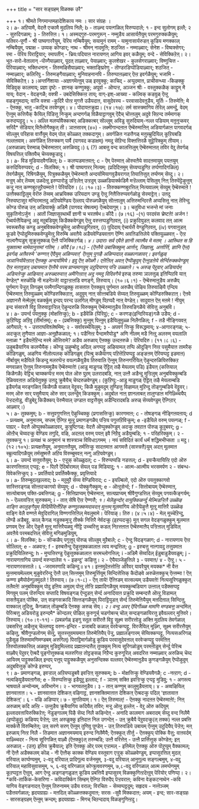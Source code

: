 +++
title = "सार सङ्ग्रहम् विळक्क उरै"

+++
१। श्रीमते निगमान्तमहादेशिकाय नमः । सार संग्रहः ।  
२। a- अऱियामै, वेदत्तै एऱ्कामै मुदलिय निलै; b - ताऴ्न्द पयऩ्गळिल् विरुप्पदाले; १ - इन्द सुलोगम् इल्लै; २ - सुरुदिगळाम्; ३ - तिरुत्तिऩ। १। अस्मद्गुरु-परमगुरून् - नम्मुडैय आसार्यऩैयुम् परमगुरुक्कळैयुम्; यतिवर-पूर्णौ - श्री पाष्यगाररैयुम्, पॆरिय नम्बियैयुम्; सयामुनं रामम् - यामुनासार्यरुडऩ् कूडिय मणक्काल् नम्बियैयुम्, पद्माक्ष - उय्यक् कॊण्डार्; नाथ - श्रीमन् नादमुऩि; शठजित - नम्माऴ्वार्; सेनेश - विष्वक्सेगर्; रमा - पॆरिय पिराट्टियार्; रमापतीन् - च्रिय:पदियाऩ नारायणऩ् आगिय इवर् कळैयुम्; वन्दे - सेविक्किऱेऩ्। २। भूत-सरो-वेतालान् -पॊय्गैयाऴ्वार्, पूदत् ताऴ्वार्, पेयाऴ्वार्; कुलशेखर - कुलसेगराऴ्वार्; विष्णुचित्त - पॆरियाऴ्वार्; भक्तिधनान् - तिरुमऴिसैयाऴ्वार्; भक्ताङ्घ्रिरेणु - तॊण्डरडिप्पॊडियाऴ्वार्; शठजित् - नम्माऴ्वार्; कलिरिपु - तिरुमङ्गैयाऴ्वार्; मुनिवाहनानपि - तिरुप्पाऩऴ्वार् ऎऩ्ऱ इवर्गळैयुम्; भजामि - सेविक्किऱेऩ्। ३।अन्तर्निशायाः -अज्ञागमॆऩ्ऩुम् उळ् इरवुक्कु; काचिद् - अऱ्पुदमाऩ, प्राचीसन्ध्या -किऴक्कु विडिवुक् कालमाय्; प्रज्ञा दृष्टेः - ज्ञानक् कण्णुक्कु; अपूर्वा - ऒप्पऱ्ऱ, अञ्जन श्रीः - वस्तुक्कळैक् काट्टुम् मै याय्; वेदान् - वेदङ्गळै; वक्त्री - उबदेसिक्किऩ्ऱ ताय्; वाग्-इश्-आख्या - कल्विक् कडवुळ् ऎऩ्ऱु वऴङ्गुमदाय्; वाजि वक्त्रा -कुदिरै पोऩ्ऱ मुगत्तै उडैयदाऩ, वासुदेवस्य - परवासादेवऩुडैय, मूर्तिः - तिरुमेऩि; मे - ऎऩक्कु, भातु -काट्चि तरवेण्डुम्। ४। पोदायऩक्रुह्य। (१४।१७): तर्म सास्त्रमागिय तेरिल् अमर्न्दु, वेदम् ऎऩ्ऩुम् कत्तियैक् कैयिल् पिडित्तु निऱ्कुम् अन्दणर्गळ् विळैयाट्टागवुम् ऎदैच् चॊऩ्ऩलुम् अदुवे सिऱन्द तर्ममागक् करुदप्पट्टदु। ५। अल्लि मलर्प्पावैक्कऩ्बर् अडिक्कऩ्बर् सॊल्लुम् अविडु सुरुदियाम्-नल्ल पडियाम् मऩुनूऱ्कवर् सरिदै* सॆडियार् विऩैत्तॊगैक्कुत् ती। ञाऩसारम् (४०) - लक्ष्मीगान्दऩाऩ ऎम्बॆरुमाऩिऩ् अडियार्गळाऩ पागवदर्गळ् सॊल्लुम् परिहास वार्त्तैयुम् वेदम् पोल् कॊळ्ळत् तक्कदागुम्। अवर्गळिऩ नडत्तैगळ् मऩुस्म्रुदियिल् कूऱियबडि नल्लऩवाम्। अवर्गळिऩ् तिरुक्कण् पार्वै (पागवद कडाक्षम्) नमदु सॆऱिन्द विक्ऩत्तिरळै सुट्टॆरिक्कुम् तीयाम्। (अरुळाळप् पॆरुमाळ् ऎम्बॆरुमाऩार् अरुळियदु।) ६ (?) आबत्तु वन्द कालत्तिलुम् ऎम्बॆरुमाऩत् तविर वेऱु तेवर्गळ् विषयत्तिल् पक्तियैच् चॆय्यक्कूडादु।  
३। a- विड मुडियादवैगळिल्; b - कलप्पडमाऩवऩ्; c - ऎम् पॆरुमाऩ् ऒरुवऩैये सादऩमायुम् पयऩयुम् करुदियिरुप्पवर्; d - विलक्कि; १। श्री पाष्यगारर् नित्यम्: (प्रदिदिऩमुम् सॆय्यप्पडुगिऱ तर्प्पणादिगळिल्) तेवर्गळैयुम्, रिषिगळैयुम्, पित्रुक्कळैयुम् ऎम्बॆरुमाऩै अन्दर्यामियागवुडैयरागत् तियाऩित्तुत् तर्प्पणम् सॆय्दु। २। मऱ्ऱुम् ओर् तॆय्वम् उळदॆऩ्ऱु इरुप्पारोडु उऱ्ऱिलेऩ् उऱ्ऱदुम् उळ्ळडियार्क्कडिमै मऱ्ऱॆल्लाम् पेसिलुम् निऩ् तिरुवॆट्टॆऴुत्तुम् कऱ्ऱु नाऩ् कण्णबुरत्तुऱैयम्माऩे ! पॆरियदिरु। (८।१०।३) - तिरुक्कण्णबुरत्तिल् नित्यवालम् सॆय्युम् ऎम्बॆरुमाऩे ! उऩ्ऩैक्काट्टिलुम् वेरॊरु तॆय्वम् आच्रयिक्क उरियदाग उण्डु ऎऩ्ऱु निऩैत्तिरुप्पवर्गळोडु सेरमाट्टेऩ्। उऩदु निरुवष्टासुर मन्दिरमाऩदु अऱियवेण्डिय ऎल्लाप् पॊरुळ्गळैयुम् सॊऩ्ऩालुम् अत्तिरुमन्दिरत्तै अप्यसित्तु नाऩ् तॆरिन्दु कॊण्ड पॊरुळ् उऩ् अडियार्क्कु अडिमै (पागवद सेषत्वम्) ऎऩ्बदेयागुम्। ३। चतुविधा भजन्ते मां जनाः सुकृतिनोऽर्जुन । आतों जिज्ञासुरथार्थी ज्ञानी च भरतर्षभ॥ कीदै। (७।१६) -(१) परदवंस च्रेष्टऩे! अर्जन ! ऐच्वर्यत्तैयिऴन्दु अदु मऱुबडियुम् किडैक्कवेण्डुम् ऎऩ्ऱु वरुत्तप्पडुगिऱवऩ्, (i) प्रक्रुदियुडऩ् कलवाद तऩ् आत्म स्वरूबत्तैक् कण्डु अनुबविक्कवेण्डुमॆऩ्ऱु आसैप्पडुगिऱवऩ्, (i) पुदिदाय् ऐच्वर्यत्तै वेण्डुगिऱवऩ्, (iv) पगवाऩुडऩ् कूडवे ऎप्पोदुमिरुक्कवेण्डुमॆऩ्ऱु विरुम्बि अवऩैये अडैयवेण्डियवऩाग ऎण्णि अवऩिडत्तिलेये पक्तियुळ्ळवऩ् - ऎऩ्ऱ नाल्वगैप्पडुम् सुक्रुत्तुक्कळ् ऎऩ्ऩै पजिक्किऱर्गळ्। *४। उदाराः सर्व एवैते ज्ञानी त्वात्मैव मे मतम् । आस्थित स हि युक्तात्मा मामेवानुत्तमां गतिम् । कीदै (७।१८) - (ऎऩ्ऩैये उबासिक्कुम् आर्त्तऩ्, जिज्ञासु, अर्त्तार्त्ति, ज्ञानि ऎऩ्ऱ) इवर्गळ् अऩैवरुमे 'कण्णऩ् ऎदैयुम् अळिप्पवऩ्' ऎऩ्ऩुम् पुगऴै अळिप्पदाल् वळ्ळल्गळावर्। इवर्गळुळ् जञानियोवॆऩ्ऱाल् ऎऩक्कु अन्दर्यामिये। इदु ऎऩ् कॊळ्गै। एऩॆऩिल् अवऩ् ऎप्पॊऴुदुम् ऎऩ्ऩुडऩेये सेर्न्दिरुक्कवेण्डुम् ऎऩ्ऱ मऩत्तुडऩ् उबायमाऩ ऎऩ्ऩैये परम प्राप्यमागवुम् उऱुदियागप् पऱ्ऱि उळ्ळाऩे। ५ अरुळ् पॆऱुवार् अडियार्दम् अडियऩेऱ्कु आऴियाऩ् अरुळ्दरुवाऩ् अमैगिऩ्ऱाऩ् अदु नमदु विदिवगैये* इरुळ् तरुमा ञालत्तुळ् इऩिप्पिऱवि याऩ् वेण्डेऩ्* मरुळॊऴि नी मडनॆञ्जे! वाट्टाऱ्ऱाऩडि वणङ्गे, तिरुवाय्। (१०।६।१) - ऎम्बॆरुमाऩुडैय अरुळैप् पूर्णमाग पॆऱ्ऱुत् तिगऴुम् परमैगान्दिगळुक्कु तासऩाऩ ऎऩक्कुप् पूर्णमाऩ अरुळैप् पॊऴिय तिरुवाऴियै एन्दिय ऎम्बॆरुमाऩ् तिरुवुळ्ळम् कॊण्डिरुक्किऱाऩ्, अदुवुम् नाऩ् सॊऩ्ऩबडिये सॆय्यत् तिरुवुळ्ळम् कॊण्डिरुक्किऱाऩ्। ऎऩवे अज्ञानत्तै मेऩ्मेलुम् वळर्क्कुम् इन्दप् परन्द उलगिल् मीण्डुम् पिऱप्पदै नाऩ् वेण्डेऩ्। सादुवाऩ ऎऩ् मऩमे ! नीयुम् इन्द संसारत्तै विट्टु तिरुवाट्टाऱ्ऱिल् ऎऴुन्दरुळि यिरुक्कुम् ऎम्बॆरुमाऩुडैय तिरुवडिगळैये सेवित्तु अनुबवि।  
४। a- उयर्न्द पयऩुक्कु (मोक्षत्तिऱ्कु); b - इडैवॆळि (पिरिवु); c - करणङ्(इन्दिरियङ्)गळै उडैय; d - कुऱिप्पिट्ट अऱिवु (तीर्माऩम्); e - (प्रबत्तिक्कु) मुऩ्ऩुम् पिऩ्ऩुम् इडैयिलुमुळ्ळ निलैगळिल्; f - तडै नीङ्गियवऩ् आगैयाले; १ - उत्तराघविश्लेषमिम्; २ - सर्वावस्थैयिलुम्; ३ - अपवर्ग त्तिऱ्कु विरूद्धमाय्; ४-आगारङ्गळ्; ५-अदऱ्कुत् तुणैयाऩ आज्ञा-अनुज्ञैकळाल्; १। पडैनिऩ्ऱ पैन्दामरैयोडु* अणि नीलम् मडै निऩ्ऱु अलरुम् वयलालि मऩाळा * इडैयऩॆऱिन्द मरमे ऒत्तिरामे? अडैय अरुळाय् ऎऩक्कु उऩ्दऩरुळे। पॆरियदिरु। (११।८।६) - उऴुबडैयागिय कलप्पैयैक्। कॊण्डु उऴुम्बोदु अदिल् अगप्पट्टु अऴियामल् तप्पि ऒदुङ्गि निऩ्ऱ पसुमैयाऩ तामरैक् कॊडिगळुम्, अऴगिय नीलोत्पलक् कॊडिगळुम् (पिऩ्बु कळैयागप् पऱित्तॆऱियप्पट्टु अङ्ङऩम् ऎरियप्पट्ट इडमाऩ) नीर्बायुम् मडैयिले किडन्दु मलरप्पॆऱ्ऱ वयल्गळैयुडैय तिरुवालि ऎऩ्ऩुम् तिरुनगरियिल् ऎऴुन्दरुळियिरुक्किऱ मणवाळऩ् ऎऩ्ऩुम् तिरुनाममुडैय ऎम्बॆरुमाऩे! (आडु माडुगळ् ऎट्टित् तऴै मेयलाम् पडि) इडैयऩ् (कत्तियाल् किळैगळै) वॆट्टिच् चाय्क्कप्पॆऱ्ऱ मरम् पोल ऒरु पुऱम् उलरादबडि, नाऩ् उऩ्ऩै अडैन्दु मुऱ्ऱिलुम् अनुबविक्कुम्बडि ऎळियवऩाऩ अडियेऩुक्कु उऩदु क्रुबैयैच् चॆय्दरुळवेण्डुम्। (कुऱिप्पु:-आडु माडुगळ् ऎट्टित् तऴै मेयलाम्बडि इडैयर्गळ् मरङ्गळिऩ् किळैगळै वाळाल् वॆट्टुवर्; किळै मुऴुवदुम् तुण्डित्तु विऴामल् मुऱिन्दु तॊङ्गुम्बडिये वॆट्टुवर्। मरम् ऒरु सार् पसुमैयाय् ऒरु सार् उलर्न्दुम् किडक्कुम्। अदुबोल नाऩ् ज्ञानलाबत् तालुण्डाऩ मगिऴ्च्चियैप् पॆऱ्ऱदऩोडु, वीडुबेऱु किडैक्कप् पॆरुमैयाल् उण्डाऩ वाट्टत्तैयुम् अडैन्दिरादबडि अरुळ् सॆय्यवेण्डुम् ऎऩ्गिऱार् आऴ्वार्।)  
५। a- तुक्कमुम्; b - सत्तुवगुणत्तिऩ् ऎऴुच्चिक्कु (प्रगासत्तिऱ्कु) कारणमाऩ; c - तोषङ्गळ् नीङ्गिऩवऩाय्; d - प्रत्यक्षम्, अनुमाऩम्, सप्तम् ऎऩ्गिऱ मूऩ्ऱु प्रमाणङ्गळैप् पऱ्ऱिय पगुत्तऱिविऱ्कुम्; e -इडैयिले वरुम् पयऩ्गळ्; f - पाह्यर् - वेदत्तै ऒप्पुक्कॊळ्ळादवर्, कुत्रुष्टिगळ्: वेदत्तै ऒप्पुक्कॊण्डुम् अदऱ्कु तवऱाऩ पॊरुळ् कूऱुबवर्; g - ऒऩ्ऱैच् चॆय्वदऱ्कु वेण्डिय तगुदि, वऴि, अदऩल् वरुम् पयऩ् इवै निऱैवु अडैयुम्बडि; १ - परिहरिक्कुम्। २ - तुवक्कऱ्ऱु १। प्रत्यक्षं च अनुमानं च शास्त्रञ्च विविधाऽगमम् । नयं सविदितं कार्यं धर्मं शद्धिमभीप्सता ॥ मदु। (१२।१०५): प्रत्यक्षत्तैयुम्, अनुमाऩत्तैयुम्, तर्मत्तिऱ्कु सादऩमाऩ आगमत्तै (सास्त्रत्तै)युम् अदऩ् मूलमाऩ स्म्रुत्यादिगळैयुम् तर्मसूष्मत्तै अऱिय विरुम्बुमवऩ् नऩ्गु अऱियवेण्डुम्।  
६। a- उयर्न्द सत्तुवत्तैयुम्; b - एऱ्ऱुक् कॊळ्ळुदल्; c - विरुप्पप्पडि नडत्तल्; d - इयऱ्कैयायिऩ्ऱि एदो ऒरु कारणत्तिऩाल् एऱ्पट्ट; e - पिऱरै ऎदिर्बारामल् सॆयल् पड मिडियादु; १ - आत्म-आत्मीय भरसमर्पण २ - संबन्ध-विवेकत्तिऱ्कुप् ३ - प्रवर्तियादे प्रवर्तिक्कैक्कु, प्रवृत्तियादे  
७। a- तिरुम्बुदल्इल्लाद; b - मऱुमुऱै सॆय्य वेण्डियिराद; c - इयल्बिलो, एदो ऒरु पयऩुक्कागवो सास्त्तिरङ्गळ् सॊऩ्ऩदऱ्कागवो सॆय्युम्; d - पोक्कुगैक्कुम्; e - ऒऩ्ऱुसेर्न्द; f - सित्तोबायम् ऎम्बॆरुमाऩ्, सात्योबायम् पक्ति-प्रबत्तिगळ्; g - सित्तिप्राप्यम् ऎम्बॆरुमाऩ्, सात्यप्राप्यम् श्रीवैगुण्डत्तिल् सॆय्युम् पगवत्कैङ्गर्यम्; h - ऎल्लावऱ्ऱिऩ् सुरुक्कम्; i - ताऩ् सेषि ऎऩ्ऱ ऎण्णत्तै; *१। मेलॆऴुन्दोर् वायुक्किळर्न्दु मेल्मिडऱ्ऱिऩै उळ्ळॆऴ वाङ्गि कालुङ्गैयुम् विदिर्विदिर्त्तेऱिक् कण्णुऱक्कमदावदऩ् मुऩ्ऩम्* मूलमागिय ऒऱ्ऱैयॆऴुत्तै मूऩ्ऱु मात्तिरै उळ्ळॆऴ वाङ्गि वेलै वण्णऩे मेवुदिरागिल् विण्णगत्तिऩिल् मेवलुमामे। पॆरियाऴ्। तिरु। (४।५।४) - मेल् मूच्चॆऱिन्दु, तॊण्डै अडैबट्टु, काल् कैगळ् नडुक्कमुऱ्ऱु तीर्क्क नित्तिरै नेर्वदऱ्कु (इऱप्पदऱ्कु) मुऩ् सगल वेदङ्गळुक्कुम् मूलमाऩ प्रणवम् ऎऩ्ऱ ओर् ऎऴुत्तै मूऩ्ऱु मात्तिरैयळवु नीट्टि उच्चरित्तु कडल् निऱत्तऩाऩ ऎम्बॆरुमाऩैप् पऱ्ऱिऩाल् मुडिविल् अवऩैये परमबदत्तिल् सेवित्तु मगिऴमुडियुम्,  
८। a- विलक्कि; b - सॊऱ्कळैप् पगुत्तुप् पॊरुळ् सॊल्लुम् मुऱैबाले; c - ऐन्दु विदङ्गळाग; d - नारायणाय ऎऩ्ऱ सॊल्लिल्; e - अळवऱ्ऱ; f - इरुबत्तैन्दु ऎऴुत्तुक्कळालाऩ त्वय मन्द्रत्तिल्; g - इरुबत्तु नाऩ्गावदु तत्तुवमाऩ प्रक्रुदियिलिरुन्दु; h - मुप्पत्तिरण्डु ऎऴुत्तुक्कळालाऩ सरमच्लोगत्तिल्; i -अडिमै सॆय्वदिल् ईडुबाडुडैयवळुम्; j - नारायणऩागिय उयर्न्द मरुन्दालेस १ - इऴन्दु' कऴित्तु। २ - ऐयैयञ्जॆऴुत्तिले ३ - परमाऩ/ ४ - ऎऩ्ऱु। ५ - नारायणरसत्ताले। ६ -जरामरणादि कऴिन्दु॥ ४१। इऩ्ऩमुदॆऩत्तोऩ्ऱि ओरैवर् यावरैयुम् मयक्क* नी वैत्त मुऩ्ऩमायमॆल्लाम् मुऴुवेररिन्दु ऎऩ्ऩै उऩ् सिऩ्ऩमुम् तिरुमूर्त्तियुम् सिन्दित्तेत्तिक् कैदॊऴवे अरुळॆऩक्कुच् ऎऩ्ऩम्मा ! ऎऩ् कण्णा इमैयोर्दम्गुलमुदले ! तिरुवाय्। (७।१-८) - ऎऩ् ताये! ऎऩ्ऩिडम् वात्सल्यम् उडैयवऩे! नित्यसूरिगळुक्कुत् तलैवऩे! अनुबविक्कुम् पोदु इऩिय अमुदम् पोऩ्ऱु तोऱ्ऱि प्रह्मादिगळैयुम् मयक्कुम्बडियाग उऩ्ऩाल् पडैक्सप्पट्ट मिगवुम् पलम् पॊरुन्दिय सप्तादि विषयङ्गळ् ऐन्दुडऩ् सेर्न्द अनादियाऩ प्रक्रुदि सम्बन्दत्तै ऒऩ्ऱु विडामल् वासऩैयुडऩ् पोक्कि, उऩ् सङ्गसक्रादि सिऩ्ऩङ्गळैयुम् पिराट्टियुडऩ् सेर्न्द तिरुमेऩियैयुम् मऩदिऩाल् सिन्दित्तु, वाक्काल् तुदित्तु, कैगळाल् तॊऴुम्बडि ऎऩक्कु अरुळ् सॆय्। *२। वन्दु अवर् ऎदिर्गॊळ्ळ मामणि मण्डबत्तु* अन्दमिल् पेरिऩ्बत्तु अडियरोडु इरुन्दमै* कॊन्दलर् पॊऴिल् कुरुगूर्च् चडगोबऩ्च् चॊल् सन्दङ्गळायिरत्तु इवैवल्लार् मुऩिवरे। तिरुवाय्। (१०।९-११) - (प्रबन्नर्गळ् इङ्गु स्तूल सरीरत्तै विट्टु सूक्ष्म सरीरत्तोडु अक्ऩि मुदलिय तेवर्गळाल् उबसरित्तु अऴैत्तुच् चॆल्लप्पट्टु वरुण-इन्दिर - प्रजाबदि कळाल् वरवेऱ्कप्पट्टु, विरजैयिल् मूऴ्गि, सूक्ष्म सरीरत्तैयुम् कऴित्तु, श्रीवैगुण्डलोगम् सॆऩ्ऱु, सुत्तस्त्तुवमयमाऩ तिरुमेऩियैप् पॆऱ्ऱु, प्रह्मालङ्गारम् सॆय्विक्कप्पट्टु, नित्यसअरिगळ् पुडैसूऴ तिरुमामणिमण्डबम् अरुगिल्) पिराट्टिमार्गळोडु कूडिय परवासुदेवऩाल् वरवेऱ्कप्पट्टु परमऩिऩ् तिरुवोलक्कत्तिल् अळवुम् मुडिवुमिल्लाद प्रह्माऩन्दत्तैत् तुय्क्कुम् नित्य सूरिगळोडुम् परमऩोडुम् सेर्न्दु पेरिऩ्ब वाऴ्वैप् पॆऱुवर् ऎऩ्बदै पूङ्गॊत्तुक्कळ् मलरुगिऩ्ऱ तोट्टङ्सळ् निऱैन्द कुरुगूरिल् अवदरित्त नम्माऴ्वार् अरुळिच् चॆय्द आयिरम् पाट्टुक्कळिल् इन्दप् पत्तुप् पाट्टुक्कळैयुम् अनुसन्दिक्क वल्लवर् ऎम्बॆरुमाऩुडैय कुणङ्गळैयुम् ऎप्पॊऴुदुम् अदुबवित्तुक् कॊण्डे इरुप्पर्,  
९। a- प्रमाणङ्गळ्, इवऱ्ऱाल् अऱियप्पडुबवै इवऱ्ऱिऩ् सुरुक्कम्; b - मोक्षत्तिऱ्कु वेण्डियवैगळै; c -नऩ्ऱाग; d - नल्वऴियुडैयवऩागैस; e - विरुप्पत्तिऱ्कु इडैयूऱु इल्लाद; f - ञाऩम् सक्ति इवऱ्ऱिऱ्कु एऱ्पट्ट मुडिवु; १ - अगस्त्य भाषयाले अन्योन्यम्, अविभागेन। २ - भागवतऩुडैय। ३ - ताऩ् कण्णुम् कालुमुडैयऩाय्। ४ - अव्वऴियिल् ज्ञानवाऩाऩ। ५ - ज्ञानवाऩाऩ देशिकऩ् वऴिगाट्ट, ज्ञानशक्तिमाऩाऩ देशिकऩ् ऎऩ्बदऱ्कु पदिल् 'ज्ञातावाऩ देशिकऩ्'। ६ - वऴि अडिप्पार्। ७ - सुगतियाम्। १। ऎऩ् तिरुमाल्! - ऎऩक्कु नादऩऩ ऎम्बॆरुमाऩे!; निऩ् अरुळाम् कदि अऩ्ऱि - उऩ्ऩुडैय क्रुबैयागिय कदियैत् तविर; मऱ्ऱु ऒऩ्ऱु इल्लेऩ् - वेऱु ऒरु कदियुम् इल्लादवऩायिरुक्किऱेऩ्; नॆडुङ्गालम् पिऴै सॆय्द निलै कऴिन्देऩ् - अनादि कालमाग अबरादम् सॆय्दु वन्द निलैमै (इप्पॊऴुदु) कऴियप् पॆऱ्ऱेऩ्; उऩ् अरुळुक्कु इऩिदाऩ निल उगन्देऩ् - उऩ् क्रुबैयै पॆऱुवदऱ्कु(त् तक्क) नल्ल प्रबत्ति मार्क्कत्तै विरुम्बिऩेऩ्; उऩ् सरणे सरण् ऎऩ्ऩुम् तुणिवु पूण्डेऩ् - उऩ् तिरुवडिये उबायम् ऎऩ्ऩुम् उऱुदियैप् पॆऱ्ऱेऩ्; मऩ् इरुळाय् निऩ्ऱ निलै - तिडमाऩ अज्ञानमयमाय् इरुन्द निलैमैयै; ऎऩक्कुत् तीर्त्तु - ऎऩक्कुप् पोक्कि वैत्तु; वाऩवर्दम् वाऴ्च्चिदर - नित्य सूरिगळिऩ् वाऴ्वै (ऎऩक्कु)त् तरुम्बडि; उऩ्ऩै वरित्तेऩ् - उऩ्ऩै प्रार्त्तित्तुक् कॊण्डेऩ्; इऩ् अरुळाल् - (उऩ्) इऩिय क्रुबैयाल्; इऩि ऎऩक्कु ऒर् परम् एऱ्ऱामल् - इऩिमेल् ऎऩक्कु ऒरु पॊऱुप्पुम् वैक्कामल्; नी ऎऩ्ऩै अडैक्कलम् कॊळ् - नी ऎऩ्ऩैक् काक्क वेण्डिय वस्तुवाग एऱ्ऱुक् कॊळ्ळवेण्डुम्, इप्पासुरत्तिल् मुदल् वरियाल् कार्प्पण्यमुम्, २-वदु वरियाल् प्रादिगूल्य वर्जनमुम्, ३-वदु वरियाल् आनुगूल्य सङ्गल्बमुम्, ४-वदु वरियाल् महाविसुवासमुम्, ५, ६-वदु वरिगळाल् कोप्त्रुत्ववरणमुम्, ७,८-वदु वरिगळाल् आत्म लमर्प्पणमुम् कूऱप्पट्टऩ ऎऩ्ऱुम्, आग ऐन्दु अङ्गङ्गळुडऩ् कूडिय प्रबत्तियै इप्पासुरम् विळक्कुगिऩ्ऱदॆऩ्ऱुम् पॆरियोर् पणिप्पा्। २। *कवि-तार्किक-केसरिणा - कविदार्क्किग सिम्हम् ऎऩ्गिऱ विरुदैप् पॆऱ्ऱवराऩ; कविना वेङ्कटनाथेन -कवि यागिय वेङ्गडनादऩ् ऎऩ्ऩुम् तिरुनामम् उडैय वराल्; विरचितः - सॆय्यप्पट्टदुम्; सहृदय - नऩ्ऩॆञ्जम् पडैत्तवर्गळाल्; हृदयग्राह्यः - मऩदिल् कॊळ्ळत्तक्कदुमाऩ; सरसः -सुवै मिक्कदाऩ; अयम् - इन्द; सार-सङ्ग्रहः - सारसङ्ग्रहम् ऎऩ्ऩुम् क्रन्दम्; हृदयग्राह्यः - मिगच् चिऱन्ददाय् विळङ्गुगिऩ्ऱदु।

